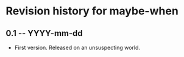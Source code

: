 # Revision history for maybe-when

## 0.1 -- YYYY-mm-dd

* First version. Released on an unsuspecting world.
